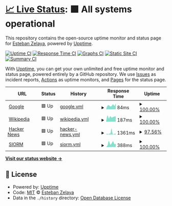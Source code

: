 # [📈 Live Status](https://estebanz.github.io/status): <!--live status--> **🟩 All systems operational**

This repository contains the open-source uptime monitor and status page for [Esteban Zelaya](https://estebanz.github.io/status), powered by [Upptime](https://github.com/upptime/upptime).

[![Uptime CI](https://github.com/estebanz/status/workflows/Uptime%20CI/badge.svg)](https://github.com/estebanz/status/actions?query=workflow%3A%22Uptime+CI%22)
[![Response Time CI](https://github.com/estebanz/status/workflows/Response%20Time%20CI/badge.svg)](https://github.com/estebanz/status/actions?query=workflow%3A%22Response+Time+CI%22)
[![Graphs CI](https://github.com/estebanz/status/workflows/Graphs%20CI/badge.svg)](https://github.com/estebanz/status/actions?query=workflow%3A%22Graphs+CI%22)
[![Static Site CI](https://github.com/estebanz/status/workflows/Static%20Site%20CI/badge.svg)](https://github.com/estebanz/status/actions?query=workflow%3A%22Static+Site+CI%22)
[![Summary CI](https://github.com/estebanz/status/workflows/Summary%20CI/badge.svg)](https://github.com/estebanz/status/actions?query=workflow%3A%22Summary+CI%22)

With [Upptime](https://upptime.js.org), you can get your own unlimited and free uptime monitor and status page, powered entirely by a GitHub repository. We use [Issues](https://github.com/estebanz/status/issues) as incident reports, [Actions](https://github.com/estebanz/status/actions) as uptime monitors, and [Pages](https://estebanz.github.io/status) for the status page.

<!--start: status pages-->
<!-- This summary is generated by Upptime (https://github.com/upptime/upptime) -->
<!-- Do not edit this manually, your changes will be overwritten -->
<!-- prettier-ignore -->
| URL | Status | History | Response Time | Uptime |
| --- | ------ | ------- | ------------- | ------ |
| <img alt="" src="https://icons.duckduckgo.com/ip3/www.google.com.ico" height="13"> [Google](https://www.google.com) | 🟩 Up | [google.yml](https://github.com/EstebanZ/status/commits/HEAD/history/google.yml) | <details><summary><img alt="Response time graph" src="./graphs/google/response-time-week.png" height="20"> 84ms</summary><br><a href="https://estebanz.github.io/status/history/google"><img alt="Response time 114" src="https://img.shields.io/endpoint?url=https%3A%2F%2Fraw.githubusercontent.com%2FEstebanZ%2Fstatus%2FHEAD%2Fapi%2Fgoogle%2Fresponse-time.json"></a><br><a href="https://estebanz.github.io/status/history/google"><img alt="24-hour response time 124" src="https://img.shields.io/endpoint?url=https%3A%2F%2Fraw.githubusercontent.com%2FEstebanZ%2Fstatus%2FHEAD%2Fapi%2Fgoogle%2Fresponse-time-day.json"></a><br><a href="https://estebanz.github.io/status/history/google"><img alt="7-day response time 84" src="https://img.shields.io/endpoint?url=https%3A%2F%2Fraw.githubusercontent.com%2FEstebanZ%2Fstatus%2FHEAD%2Fapi%2Fgoogle%2Fresponse-time-week.json"></a><br><a href="https://estebanz.github.io/status/history/google"><img alt="30-day response time 92" src="https://img.shields.io/endpoint?url=https%3A%2F%2Fraw.githubusercontent.com%2FEstebanZ%2Fstatus%2FHEAD%2Fapi%2Fgoogle%2Fresponse-time-month.json"></a><br><a href="https://estebanz.github.io/status/history/google"><img alt="1-year response time 114" src="https://img.shields.io/endpoint?url=https%3A%2F%2Fraw.githubusercontent.com%2FEstebanZ%2Fstatus%2FHEAD%2Fapi%2Fgoogle%2Fresponse-time-year.json"></a></details> | <details><summary><a href="https://estebanz.github.io/status/history/google">100.00%</a></summary><a href="https://estebanz.github.io/status/history/google"><img alt="All-time uptime 100.00%" src="https://img.shields.io/endpoint?url=https%3A%2F%2Fraw.githubusercontent.com%2FEstebanZ%2Fstatus%2FHEAD%2Fapi%2Fgoogle%2Fuptime.json"></a><br><a href="https://estebanz.github.io/status/history/google"><img alt="24-hour uptime 100.00%" src="https://img.shields.io/endpoint?url=https%3A%2F%2Fraw.githubusercontent.com%2FEstebanZ%2Fstatus%2FHEAD%2Fapi%2Fgoogle%2Fuptime-day.json"></a><br><a href="https://estebanz.github.io/status/history/google"><img alt="7-day uptime 100.00%" src="https://img.shields.io/endpoint?url=https%3A%2F%2Fraw.githubusercontent.com%2FEstebanZ%2Fstatus%2FHEAD%2Fapi%2Fgoogle%2Fuptime-week.json"></a><br><a href="https://estebanz.github.io/status/history/google"><img alt="30-day uptime 100.00%" src="https://img.shields.io/endpoint?url=https%3A%2F%2Fraw.githubusercontent.com%2FEstebanZ%2Fstatus%2FHEAD%2Fapi%2Fgoogle%2Fuptime-month.json"></a><br><a href="https://estebanz.github.io/status/history/google"><img alt="1-year uptime 100.00%" src="https://img.shields.io/endpoint?url=https%3A%2F%2Fraw.githubusercontent.com%2FEstebanZ%2Fstatus%2FHEAD%2Fapi%2Fgoogle%2Fuptime-year.json"></a></details>
| <img alt="" src="https://icons.duckduckgo.com/ip3/en.wikipedia.org.ico" height="13"> [Wikipedia](https://en.wikipedia.org) | 🟩 Up | [wikipedia.yml](https://github.com/EstebanZ/status/commits/HEAD/history/wikipedia.yml) | <details><summary><img alt="Response time graph" src="./graphs/wikipedia/response-time-week.png" height="20"> 187ms</summary><br><a href="https://estebanz.github.io/status/history/wikipedia"><img alt="Response time 243" src="https://img.shields.io/endpoint?url=https%3A%2F%2Fraw.githubusercontent.com%2FEstebanZ%2Fstatus%2FHEAD%2Fapi%2Fwikipedia%2Fresponse-time.json"></a><br><a href="https://estebanz.github.io/status/history/wikipedia"><img alt="24-hour response time 210" src="https://img.shields.io/endpoint?url=https%3A%2F%2Fraw.githubusercontent.com%2FEstebanZ%2Fstatus%2FHEAD%2Fapi%2Fwikipedia%2Fresponse-time-day.json"></a><br><a href="https://estebanz.github.io/status/history/wikipedia"><img alt="7-day response time 187" src="https://img.shields.io/endpoint?url=https%3A%2F%2Fraw.githubusercontent.com%2FEstebanZ%2Fstatus%2FHEAD%2Fapi%2Fwikipedia%2Fresponse-time-week.json"></a><br><a href="https://estebanz.github.io/status/history/wikipedia"><img alt="30-day response time 339" src="https://img.shields.io/endpoint?url=https%3A%2F%2Fraw.githubusercontent.com%2FEstebanZ%2Fstatus%2FHEAD%2Fapi%2Fwikipedia%2Fresponse-time-month.json"></a><br><a href="https://estebanz.github.io/status/history/wikipedia"><img alt="1-year response time 243" src="https://img.shields.io/endpoint?url=https%3A%2F%2Fraw.githubusercontent.com%2FEstebanZ%2Fstatus%2FHEAD%2Fapi%2Fwikipedia%2Fresponse-time-year.json"></a></details> | <details><summary><a href="https://estebanz.github.io/status/history/wikipedia">100.00%</a></summary><a href="https://estebanz.github.io/status/history/wikipedia"><img alt="All-time uptime 100.00%" src="https://img.shields.io/endpoint?url=https%3A%2F%2Fraw.githubusercontent.com%2FEstebanZ%2Fstatus%2FHEAD%2Fapi%2Fwikipedia%2Fuptime.json"></a><br><a href="https://estebanz.github.io/status/history/wikipedia"><img alt="24-hour uptime 100.00%" src="https://img.shields.io/endpoint?url=https%3A%2F%2Fraw.githubusercontent.com%2FEstebanZ%2Fstatus%2FHEAD%2Fapi%2Fwikipedia%2Fuptime-day.json"></a><br><a href="https://estebanz.github.io/status/history/wikipedia"><img alt="7-day uptime 100.00%" src="https://img.shields.io/endpoint?url=https%3A%2F%2Fraw.githubusercontent.com%2FEstebanZ%2Fstatus%2FHEAD%2Fapi%2Fwikipedia%2Fuptime-week.json"></a><br><a href="https://estebanz.github.io/status/history/wikipedia"><img alt="30-day uptime 100.00%" src="https://img.shields.io/endpoint?url=https%3A%2F%2Fraw.githubusercontent.com%2FEstebanZ%2Fstatus%2FHEAD%2Fapi%2Fwikipedia%2Fuptime-month.json"></a><br><a href="https://estebanz.github.io/status/history/wikipedia"><img alt="1-year uptime 99.99%" src="https://img.shields.io/endpoint?url=https%3A%2F%2Fraw.githubusercontent.com%2FEstebanZ%2Fstatus%2FHEAD%2Fapi%2Fwikipedia%2Fuptime-year.json"></a></details>
| <img alt="" src="https://icons.duckduckgo.com/ip3/news.ycombinator.com.ico" height="13"> [Hacker News](https://news.ycombinator.com) | 🟩 Up | [hacker-news.yml](https://github.com/EstebanZ/status/commits/HEAD/history/hacker-news.yml) | <details><summary><img alt="Response time graph" src="./graphs/hacker-news/response-time-week.png" height="20"> 1361ms</summary><br><a href="https://estebanz.github.io/status/history/hacker-news"><img alt="Response time 329" src="https://img.shields.io/endpoint?url=https%3A%2F%2Fraw.githubusercontent.com%2FEstebanZ%2Fstatus%2FHEAD%2Fapi%2Fhacker-news%2Fresponse-time.json"></a><br><a href="https://estebanz.github.io/status/history/hacker-news"><img alt="24-hour response time 3133" src="https://img.shields.io/endpoint?url=https%3A%2F%2Fraw.githubusercontent.com%2FEstebanZ%2Fstatus%2FHEAD%2Fapi%2Fhacker-news%2Fresponse-time-day.json"></a><br><a href="https://estebanz.github.io/status/history/hacker-news"><img alt="7-day response time 1361" src="https://img.shields.io/endpoint?url=https%3A%2F%2Fraw.githubusercontent.com%2FEstebanZ%2Fstatus%2FHEAD%2Fapi%2Fhacker-news%2Fresponse-time-week.json"></a><br><a href="https://estebanz.github.io/status/history/hacker-news"><img alt="30-day response time 574" src="https://img.shields.io/endpoint?url=https%3A%2F%2Fraw.githubusercontent.com%2FEstebanZ%2Fstatus%2FHEAD%2Fapi%2Fhacker-news%2Fresponse-time-month.json"></a><br><a href="https://estebanz.github.io/status/history/hacker-news"><img alt="1-year response time 331" src="https://img.shields.io/endpoint?url=https%3A%2F%2Fraw.githubusercontent.com%2FEstebanZ%2Fstatus%2FHEAD%2Fapi%2Fhacker-news%2Fresponse-time-year.json"></a></details> | <details><summary><a href="https://estebanz.github.io/status/history/hacker-news">97.56%</a></summary><a href="https://estebanz.github.io/status/history/hacker-news"><img alt="All-time uptime 99.94%" src="https://img.shields.io/endpoint?url=https%3A%2F%2Fraw.githubusercontent.com%2FEstebanZ%2Fstatus%2FHEAD%2Fapi%2Fhacker-news%2Fuptime.json"></a><br><a href="https://estebanz.github.io/status/history/hacker-news"><img alt="24-hour uptime 99.08%" src="https://img.shields.io/endpoint?url=https%3A%2F%2Fraw.githubusercontent.com%2FEstebanZ%2Fstatus%2FHEAD%2Fapi%2Fhacker-news%2Fuptime-day.json"></a><br><a href="https://estebanz.github.io/status/history/hacker-news"><img alt="7-day uptime 97.56%" src="https://img.shields.io/endpoint?url=https%3A%2F%2Fraw.githubusercontent.com%2FEstebanZ%2Fstatus%2FHEAD%2Fapi%2Fhacker-news%2Fuptime-week.json"></a><br><a href="https://estebanz.github.io/status/history/hacker-news"><img alt="30-day uptime 99.44%" src="https://img.shields.io/endpoint?url=https%3A%2F%2Fraw.githubusercontent.com%2FEstebanZ%2Fstatus%2FHEAD%2Fapi%2Fhacker-news%2Fuptime-month.json"></a><br><a href="https://estebanz.github.io/status/history/hacker-news"><img alt="1-year uptime 99.93%" src="https://img.shields.io/endpoint?url=https%3A%2F%2Fraw.githubusercontent.com%2FEstebanZ%2Fstatus%2FHEAD%2Fapi%2Fhacker-news%2Fuptime-year.json"></a></details>
| <img alt="" src="https://icons.duckduckgo.com/ip3/siorm.com.ar.ico" height="13"> [SIORM](https://siorm.com.ar) | 🟩 Up | [siorm.yml](https://github.com/EstebanZ/status/commits/HEAD/history/siorm.yml) | <details><summary><img alt="Response time graph" src="./graphs/siorm/response-time-week.png" height="20"> 388ms</summary><br><a href="https://estebanz.github.io/status/history/siorm"><img alt="Response time 433" src="https://img.shields.io/endpoint?url=https%3A%2F%2Fraw.githubusercontent.com%2FEstebanZ%2Fstatus%2FHEAD%2Fapi%2Fsiorm%2Fresponse-time.json"></a><br><a href="https://estebanz.github.io/status/history/siorm"><img alt="24-hour response time 342" src="https://img.shields.io/endpoint?url=https%3A%2F%2Fraw.githubusercontent.com%2FEstebanZ%2Fstatus%2FHEAD%2Fapi%2Fsiorm%2Fresponse-time-day.json"></a><br><a href="https://estebanz.github.io/status/history/siorm"><img alt="7-day response time 388" src="https://img.shields.io/endpoint?url=https%3A%2F%2Fraw.githubusercontent.com%2FEstebanZ%2Fstatus%2FHEAD%2Fapi%2Fsiorm%2Fresponse-time-week.json"></a><br><a href="https://estebanz.github.io/status/history/siorm"><img alt="30-day response time 398" src="https://img.shields.io/endpoint?url=https%3A%2F%2Fraw.githubusercontent.com%2FEstebanZ%2Fstatus%2FHEAD%2Fapi%2Fsiorm%2Fresponse-time-month.json"></a><br><a href="https://estebanz.github.io/status/history/siorm"><img alt="1-year response time 439" src="https://img.shields.io/endpoint?url=https%3A%2F%2Fraw.githubusercontent.com%2FEstebanZ%2Fstatus%2FHEAD%2Fapi%2Fsiorm%2Fresponse-time-year.json"></a></details> | <details><summary><a href="https://estebanz.github.io/status/history/siorm">100.00%</a></summary><a href="https://estebanz.github.io/status/history/siorm"><img alt="All-time uptime 100.00%" src="https://img.shields.io/endpoint?url=https%3A%2F%2Fraw.githubusercontent.com%2FEstebanZ%2Fstatus%2FHEAD%2Fapi%2Fsiorm%2Fuptime.json"></a><br><a href="https://estebanz.github.io/status/history/siorm"><img alt="24-hour uptime 100.00%" src="https://img.shields.io/endpoint?url=https%3A%2F%2Fraw.githubusercontent.com%2FEstebanZ%2Fstatus%2FHEAD%2Fapi%2Fsiorm%2Fuptime-day.json"></a><br><a href="https://estebanz.github.io/status/history/siorm"><img alt="7-day uptime 100.00%" src="https://img.shields.io/endpoint?url=https%3A%2F%2Fraw.githubusercontent.com%2FEstebanZ%2Fstatus%2FHEAD%2Fapi%2Fsiorm%2Fuptime-week.json"></a><br><a href="https://estebanz.github.io/status/history/siorm"><img alt="30-day uptime 100.00%" src="https://img.shields.io/endpoint?url=https%3A%2F%2Fraw.githubusercontent.com%2FEstebanZ%2Fstatus%2FHEAD%2Fapi%2Fsiorm%2Fuptime-month.json"></a><br><a href="https://estebanz.github.io/status/history/siorm"><img alt="1-year uptime 100.00%" src="https://img.shields.io/endpoint?url=https%3A%2F%2Fraw.githubusercontent.com%2FEstebanZ%2Fstatus%2FHEAD%2Fapi%2Fsiorm%2Fuptime-year.json"></a></details>

<!--end: status pages-->

[**Visit our status website →**](https://estebanz.github.io/status)

## 📄 License

- Powered by: [Upptime](https://github.com/upptime/upptime)
- Code: [MIT](./LICENSE) © [Esteban Zelaya](https://estebanz.github.io/status)
- Data in the `./history` directory: [Open Database License](https://opendatacommons.org/licenses/odbl/1-0/)

